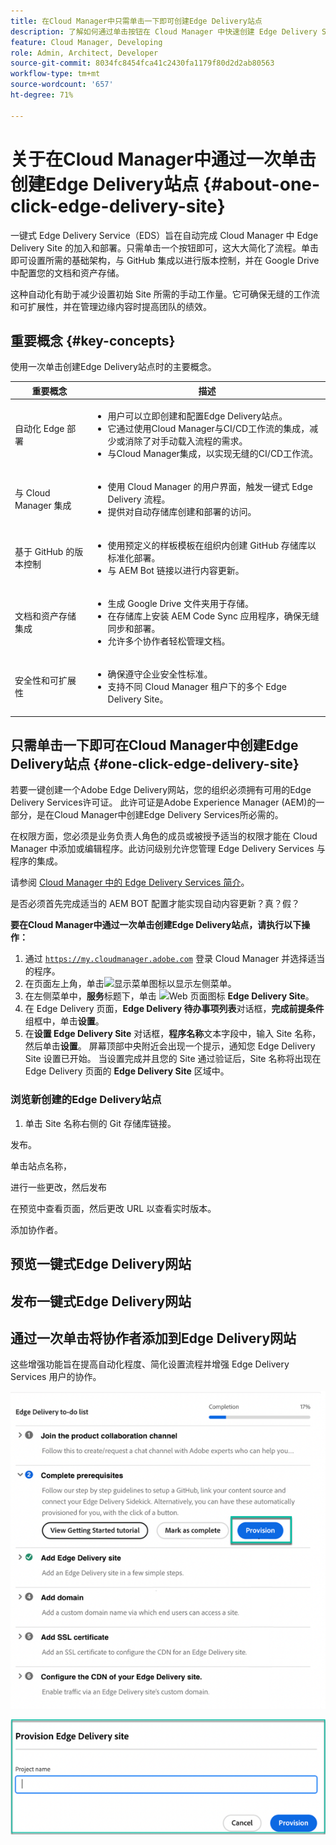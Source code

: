 ```yaml
---
title: 在Cloud Manager中只需单击一下即可创建Edge Delivery站点
description: 了解如何通过单击按钮在 Cloud Manager 中快速创建 Edge Delivery Site。
feature: Cloud Manager, Developing
role: Admin, Architect, Developer
source-git-commit: 8034fc8454fca41c2430fa1179f80d2d2ab80563
workflow-type: tm+mt
source-wordcount: '657'
ht-degree: 71%

---
```



# 关于在Cloud Manager中通过一次单击创建Edge Delivery站点 {#about-one-click-edge-delivery-site}

一键式 Edge Delivery Service（EDS）旨在自动完成 Cloud Manager 中 Edge Delivery Site 的加入和部署。只需单击一个按钮即可，这大大简化了流程。单击即可设置所需的基础架构，与 GitHub 集成以进行版本控制，并在 Google Drive 中配置您的文档和资产存储。

这种自动化有助于减少设置初始 Site 所需的手动工作量。它可确保无缝的工作流和可扩展性，并在管理边缘内容时提高团队的绩效。

## 重要概念 {#key-concepts}

使用一次单击创建Edge Delivery站点时的主要概念。

| 重要概念 | 描述 |
| --- | --- |
| 自动化 Edge 部署 | <ul><li>用户可以立即创建和配置Edge Delivery站点。</li><li>它通过使用Cloud Manager与CI/CD工作流的集成，减少或消除了对手动载入流程的需求。</li><li>与Cloud Manager集成，以实现无缝的CI/CD工作流。</li></ul> |
| 与 Cloud Manager 集成 | <ul><li>使用 Cloud Manager 的用户界面，触发一键式 Edge Delivery 流程。</li><li>提供对自动存储库创建和部署的访问。</li></ul> |
| 基于 GitHub 的版本控制 | <ul><li>使用预定义的样板模板在组织内创建 GitHub 存储库以标准化部署。</li><li>与 AEM Bot 链接以进行内容更新。</li></ul> |
| 文档和资产存储集成 | <ul><li>生成 Google Drive 文件夹用于存储。<li>在存储库上安装 AEM Code Sync 应用程序，确保无缝同步和部署。</li></li><li>允许多个协作者轻松管理文档。</li></ul> |
| 安全性和可扩展性 | <ul><li>确保遵守企业安全性标准。</li><li>支持不同 Cloud Manager 租户下的多个 Edge Delivery Site。</li></ul> |



## 只需单击一下即可在Cloud Manager中创建Edge Delivery站点 {#one-click-edge-delivery-site}

若要一键创建一个Adobe Edge Delivery网站，您的组织必须拥有可用的Edge Delivery Services许可证。 此许可证是Adobe Experience Manager (AEM)的一部分，是在Cloud Manager中创建Edge Delivery Services所必需的。

在权限方面，您必须是业务负责人角色的成员或被授予适当的权限才能在 Cloud Manager 中添加或编辑程序。此访问级别允许您管理 Edge Delivery Services 与程序的集成。

请参阅 [Cloud Manager 中的 Edge Delivery Services 简介](/help/implementing/cloud-manager/edge-delivery/introduction-to-edge-delivery-services.md)。

是否必须首先完成适当的 AEM BOT 配置才能实现自动内容更新？真？假？

**要在Cloud Manager中通过一次单击创建Edge Delivery站点，请执行以下操作：**

1. 通过 [`https://my.cloudmanager.adobe.com`](https://my.cloudmanager.adobe.com/) 登录 Cloud Manager 并选择适当的程序。
1. 在页面左上角，单击![显示菜单图标](https://spectrum.adobe.com/static/icons/workflow_18/Smock_ShowMenu_18_N.svg)以显示左侧菜单。
1. 在左侧菜单中，**服务**&#x200B;标题下，单击 ![Web 页面图标](https://spectrum.adobe.com/static/icons/workflow_18/Smock_WebPages_18_N.svg) **Edge Delivery Site**。
1. 在 Edge Delivery 页面，**Edge Delivery 待办事项列表**&#x200B;对话框，**完成前提条件**&#x200B;组框中，单击&#x200B;**设置**。
1. 在&#x200B;**设置 Edge Delivery Site** 对话框，**程序名称**&#x200B;文本字段中，输入 Site 名称，然后单击&#x200B;**设置**。
屏幕顶部中央附近会出现一个提示，通知您 Edge Delivery Site 设置已开始。
当设置完成并且您的 Site 通过验证后，Site 名称将出现在 Edge Delivery 页面的 **Edge Delivery Site** 区域中。

### 浏览新创建的Edge Delivery站点


1. 单击 Site 名称右侧的 Git 存储库链接。

发布。

单击站点名称，

进行一些更改，然后发布

在预览中查看页面，然后更改 URL 以查看实时版本。

添加协作者。


## 预览一键式Edge Delivery网站

## 发布一键式Edge Delivery网站





## 通过一次单击将协作者添加到Edge Delivery网站


































这些增强功能旨在提高自动化程度、简化设置流程并增强 Edge Delivery Services 用户的协作。<!-- CMGR-59362 -->

![单击一下即可创建Edge Delivery站点](/help/implementing/cloud-manager/release-notes/assets/eds-one-click-60.png)

![配置 Edge Delivery Site 对话框](/help/implementing/cloud-manager/release-notes/assets/eds-provision-60.png)